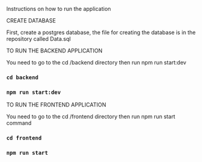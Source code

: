 
Instructions on how to run the application


CREATE DATABASE

First, create a postgres database, the file for creating the database is in the repository called Data.sql


TO RUN THE BACKEND APPLICATION

You need to go to the 
cd /backend  directory
then run npm run start:dev

### `cd backend`
### `npm run start:dev`


TO RUN THE FRONTEND APPLICATION

You need to go to the cd /frontend directory
then run npm run start command

### `cd frontend`
### `npm run start`




